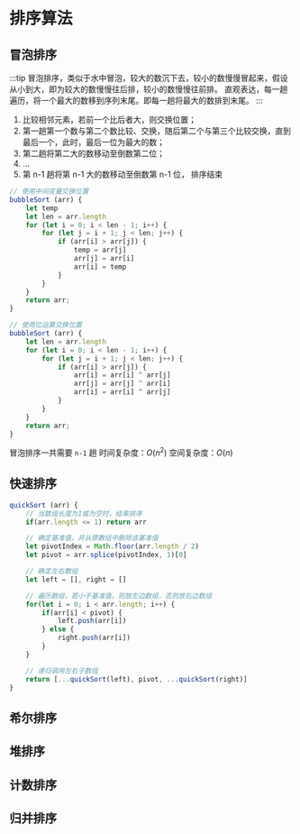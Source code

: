 # 排序算法

## 冒泡排序

:::tip
冒泡排序，类似于水中冒泡，较大的数沉下去，较小的数慢慢冒起来，假设从小到大，即为较大的数慢慢往后排，较小的数慢慢往前排。
直观表达，每一趟遍历，将一个最大的数移到序列末尾。即每一趟将最大的数排到末尾。
:::

1. 比较相邻元素，若前一个比后者大，则交换位置；
2. 第一趟第一个数与第二个数比较、交换，随后第二个与第三个比较交换，直到最后一个，此时，最后一位为最大的数；
3. 第二趟将第二大的数移动至倒数第二位；
4. ...
5. 第 n-1 趟将第 n-1 大的数移动至倒数第 n-1 位， 排序结束

```js
// 使用中间变量交换位置
bubbleSort (arr) {
    let temp
    let len = arr.length
    for (let i = 0; i < len - 1; i++) {
        for (let j = i + 1; j < len; j++) {
            if (arr[i] > arr[j]) {
                temp = arr[j]
                arr[j] = arr[i]
                arr[i] = temp
            }
        }
    }
    return arr;
}
```

```js
// 使用位运算交换位置
bubbleSort (arr) {
    let len = arr.length
    for (let i = 0; i < len - 1; i++) {
        for (let j = i + 1; j < len; j++) {
            if (arr[i] > arr[j]) {
                arr[i] = arr[i] ^ arr[j]
                arr[j] = arr[j] ^ arr[i]
                arr[i] = arr[i] ^ arr[j]
            }
        }
    }
    return arr;
}
```

冒泡排序一共需要 `n-1` 趟
时间复杂度：$O(n^2)$
空间复杂度：$O(n)$

## 快速排序

```js
quickSort (arr) {
    // 当数组长度为1或为空时，结束排序
    if(arr.length <= 1) return arr

    // 确定基准值，并从原数组中删除该基准值
    let pivotIndex = Math.floor(arr.length / 2)
    let pivot = arr.splice(pivotIndex, 1)[0]

    // 确定左右数组
    let left = [], right = []

    // 遍历数组，若小于基准值，则放左边数组，否则放右边数组
    for(let i = 0; i < arr.length; i++) {
        if(arr[i] < pivot) {
            left.push(arr[i])
        } else {
            right.push(arr[i])
        }
    }

    // 递归调用左右子数组
    return [...quickSort(left), pivot, ...quickSort(right)]
}
```

## 希尔排序

## 堆排序

## 计数排序

## 归并排序
